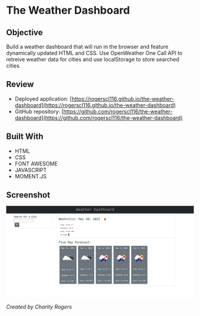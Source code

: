 # The Weather Dashboard

## Objective

Build a weather dashboard that will run in the browser and feature dynamically updated HTML and CSS. Use OpenWeather One Call API to retreive weather data for cities and use localStorage to store searched cities.

## Review

- Deployed application: [https://rogerscl116.github.io/the-weather-dashboard](https://rogerscl116.github.io/the-weather-dashboard)  
- GitHub repository: [https://github.com/rogerscl116/the-weather-dashboard](https://github.com/rogerscl116/the-weather-dashboard)

## Built With

- HTML
- CSS
- FONT AWESOME
- JAVASCRIPT
- MOMENT.JS

## Screenshot

![Weather Dashboard Screenshot](./assets/images/weather-screenshot.jpg)

*Created by Charity Rogers*

